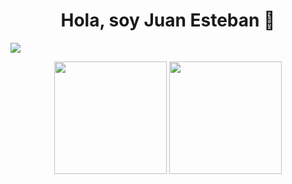 <div align="center">
<h1 align="center">Hola, soy <a>Juan Esteban</a> 👋</h1>
</div>
<img src="https://i.imgur.com/a1FL7RM.png">
<p align="center">
  <img height="180em" src="https://github-readme-stats-eight-theta.vercel.app/api?username=JuanesNico&show_icons=true&theme=algolia&include_all_commits=true&count_private=true"/>
  <img height="180em" src="https://github-readme-stats-eight-theta.vercel.app/api/top-langs/?username=JuanesNico&layout=compact&langs_count=8&theme=algolia"/>
</p>
